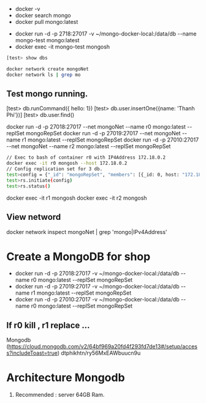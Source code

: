 - docker -v
- docker search mongo
- docker pull mongo:latest

* docker run -d -p 2718:27017 -v ~/mongo-docker-local:/data/db --name mongo-test mongo:latest
* docker exec -it mongo-test mongosh

```bash
[test> show dbs
```

```bash
docker network create mongoNet
docker network ls | grep mo
```

## Test mongo running.

[test> db.runCommand({ hello: 1})
[test> db.user.insertOne({name: 'Thanh Phi'})]
[test> db.user.find()

docker run -d -p 27018:27017 --net mongoNet --name r0 mongo:latest --replSet mongoRepSet
docker run -d -p 27019:27017 --net mongoNet --name r1 mongo:latest --replSet mongoRepSet
docker run -d -p 27010:27017 --net mongoNet --name r2 mongo:latest --replSet mongoRepSet

```bash
// Exec to bash of container r0 with IP4Address 172.18.0.2
docker exec -it r0 mongosh --host 172.18.0.2
// Config replication set for 3 db.
test>config = {"_id": "mongoRepSet", "members": [{_id: 0, host: "172.18.0.2:27017"}, {_id: 1, host: "172.18.0.3:27017"}, {_id: 2, host:"172.18.0.4:27017"}]}
test>rs.initiate(config)
test>rs.status()
```

docker exec -it r1 mongosh
docker exec -it r2 mongosh

## View netword

docker network inspect mongoNet | grep 'mongo\|IPv4Address'

# Create a MongoDB for shop

- docker run -d -p 27018:27017 -v ~/mongo-docker-local:/data/db --name r0 mongo:latest --replSet mongoRepSet
- docker run -d -p 27019:27017 -v ~/mongo-docker-local:/data/db --name r1 mongo:latest --replSet mongoRepSet
- docker run -d -p 27010:27017 -v ~/mongo-docker-local:/data/db --name r0 mongo:latest --replSet mongoRepSet

## If r0 kill , r1 replace ...

Mongodb
(https://cloud.mongodb.com/v2/64bf969a20fd4f293fd7de13#/setup/access?includeToast=true)
dtphikhtn/ry56MxEAWbuucn9u

# Architecture Mongodb

1. Recommended : server 64GB Ram.
